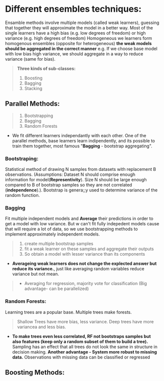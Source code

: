 # Different ensembles techniques:
Ensamble methods involve multiple models (called weak learners), guessing that together they will approximate the model in a better way.
Most of the single learners have a high bias (e.g. low degrees of freedom) or high variance (e.g. high degrees of freedom) 
Homogeneous we learners form homogenous ensembles (opposite for heterogeneous) 
**the weak models should be aggregated in the correct manner**
e.g. If we choose base model with low bias high variance, we should aggregate in a way to reduce variance (same for bias). 
> **Three kinds of sub-classes:** 
> 1. Boosting
> 2. Bagging
> 3. Stacking
## Parallel Methods:
> 1. Bootstrapping
> 2. Bagging
> 3. Random Forests
 - We fit different learners independantly with each other. One of the parallel methods, base learners learn indipendently, and its possible to train them together, most famous "**Bagging** - bootstrap aggregating".
### Bootstraping: 
Statistical method of drawing N samples from datasets with replacement B observations.
(Assumptions: Dataset N should comprise enough information for model(**Representivity**). Size N should be large enough compared to B of bootstrap samples so they are not correlated (**independence**).). Bootstrap is genera;;y used to determine variance of the random function.
### Bagging
Fit multiple independent models and **Average** their predictions in order to get a model with low variance. But w can't fit fully indepedent models cause that will require a lot of data, so we use bootstrapping methods to implement approximately independent models.
> 1. create multiple bootstrap samples
> 2. fit a weak learner on these samples and aggregate their outputs
> 3. So obtain a model with lesser variance than its components
 - **Averageing weak learners does not change the explected answer but reduce its variance.**, just like averaging random variables reduce variance but not mean.  
> - Averaging for regression, majority vote for classification (Big advantage- can be parallelized)
### Random Forests:
Learning trees are a popular base. Multiple trees make forests.  
> Shallow Trees have more bias, less variance. Deep trees have more variancea and less bias.  
 - **To make trees even less correlated, RF not bootstraps samples but also features (keep only a random subset of them to build a tree).**
Sampling has an effect that all trees do not look the same in structure in decision making. **Another advantage - System more robust to missing data.** 
Observations with missing data can be classified or regressed  
  
## Boosting Methods:





